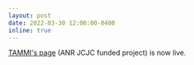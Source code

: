 ```yaml
---
layout: post
date: 2022-03-30 12:00:00-0400
inline: true
---
```


<a href="https://tammi.sylvainlobry.com">TAMMI's page</a> (ANR JCJC funded project) is now live.

